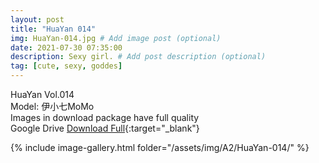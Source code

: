 ```yaml
---
layout: post
title: "HuaYan 014"
img: HuaYan-014.jpg # Add image post (optional)
date: 2021-07-30 07:35:00
description: Sexy girl. # Add post description (optional)
tag: [cute, sexy, goddes]
---
```

HuaYan Vol.014  
Model: 伊小七MoMo   
Images in download package have full quality                    
Google Drive [Download Full](http://gestyy.com/eoAGOY){:target="_blank"}

{% include image-gallery.html folder="/assets/img/A2/HuaYan-014/" %}
